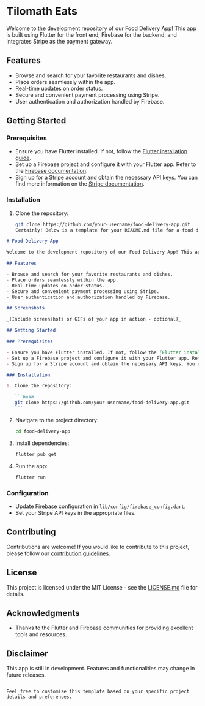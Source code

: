 # Tilomath Eats

Welcome to the development repository of our Food Delivery App! This app is built using Flutter for the front end, Firebase for the backend, and integrates Stripe as the payment gateway.

## Features

- Browse and search for your favorite restaurants and dishes.
- Place orders seamlessly within the app.
- Real-time updates on order status.
- Secure and convenient payment processing using Stripe.
- User authentication and authorization handled by Firebase.

## Getting Started

### Prerequisites

- Ensure you have Flutter installed. If not, follow the [Flutter installation guide](https://flutter.dev/docs/get-started/install).
- Set up a Firebase project and configure it with your Flutter app. Refer to the [Firebase documentation](https://firebase.google.com/docs/flutter/setup).
- Sign up for a Stripe account and obtain the necessary API keys. You can find more information on the [Stripe documentation](https://stripe.com/docs).

### Installation

1. Clone the repository:

   ```bash
   git clone https://github.com/your-username/food-delivery-app.git
   Certainly! Below is a template for your README.md file for a food delivery app developed using Flutter for the front end, Firebase for the backend, and Stripe as the payment gateway. Remember to replace the placeholder information with your actual project details.
   ```

````markdown
# Food Delivery App

Welcome to the development repository of our Food Delivery App! This app is built using Flutter for the front end, Firebase for the backend, and integrates Stripe as the payment gateway.

## Features

- Browse and search for your favorite restaurants and dishes.
- Place orders seamlessly within the app.
- Real-time updates on order status.
- Secure and convenient payment processing using Stripe.
- User authentication and authorization handled by Firebase.

## Screenshots

_(Include screenshots or GIFs of your app in action - optional)_

## Getting Started

### Prerequisites

- Ensure you have Flutter installed. If not, follow the [Flutter installation guide](https://flutter.dev/docs/get-started/install).
- Set up a Firebase project and configure it with your Flutter app. Refer to the [Firebase documentation](https://firebase.google.com/docs/flutter/setup).
- Sign up for a Stripe account and obtain the necessary API keys. You can find more information on the [Stripe documentation](https://stripe.com/docs).

### Installation

1. Clone the repository:

   ```bash
   git clone https://github.com/your-username/food-delivery-app.git
   ```
````

2. Navigate to the project directory:

   ```bash
   cd food-delivery-app
   ```

3. Install dependencies:

   ```bash
   flutter pub get
   ```

4. Run the app:

   ```bash
   flutter run
   ```

### Configuration

- Update Firebase configuration in `lib/config/firebase_config.dart`.
- Set your Stripe API keys in the appropriate files.

## Contributing

Contributions are welcome! If you would like to contribute to this project, please follow our [contribution guidelines](CONTRIBUTING.md).

## License

This project is licensed under the MIT License - see the [LICENSE.md](LICENSE.md) file for details.

## Acknowledgments

- Thanks to the Flutter and Firebase communities for providing excellent tools and resources.

## Disclaimer

This app is still in development. Features and functionalities may change in future releases.

```

Feel free to customize this template based on your specific project details and preferences.
```
